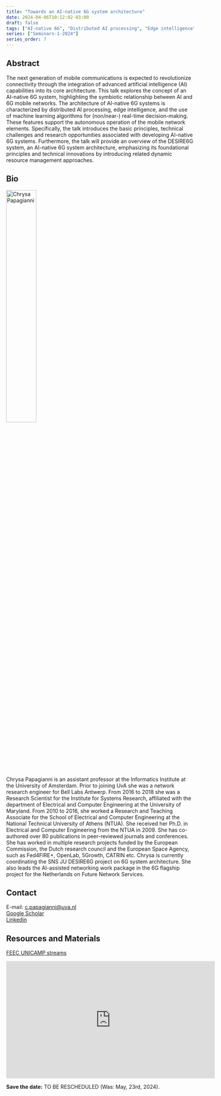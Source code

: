 ```yaml
---
title: "Towards an AI-native 6G system architecture"
date: 2024-04-06T10:12:02-03:00
draft: false
tags: ["AI-native 6G", "Distributed AI processing", "Edge intelligence"]
series: ["Seminars-1-2024"]
series_order: 7
---
```


## Abstract
The next generation of mobile communications is expected to revolutionize connectivity through the integration of advanced artificial intelligence (AI) capabilities into its core architecture. This talk explores the concept of an AI-native 6G system, highlighting the symbiotic relationship between AI and 6G mobile networks. The architecture of AI-native 6G systems is characterized by distributed AI processing, edge intelligence, and the use of machine learning algorithms for (non/near-) real-time decision-making. These features support the autonomous operation of the mobile network elements. Specifically, the talk introduces the basic principles, technical challenges and research opportunities associated with developing AI-native 6G systems.  Furthermore, the talk will provide an overview of the DESIRE6G system, an AI-native 6G system architecture, emphasizing its foundational principles and technical innovations by introducing related dynamic resource management approaches.


## Bio

<img alt="Chrysa Papagianni" src="/seminars/seminars-1-2024/7/chrysa.png" style="width: 40%; height: 160x;">

Chrysa Papagianni is an assistant professor at the Informatics Institute at the University of Amsterdam. Prior to joining UvA she was a network research engineer for Bell Labs Antwerp. From 2016 to 2018 she was a Research Scientist for the Institute for Systems Research, affiliated with the department of Electrical and Computer Engineering at the University of Maryland. From 2010 to 2016, she worked a Research and Teaching Associate for the School of Electrical and Computer Engineering at the National Technical University of Athens (NTUA). She received her Ph.D. in Electrical and Computer Engineering from the NTUA in 2009. She has co-authored over 80 publications in peer-reviewed journals and conferences. She has worked in multiple research projects funded by the European Commission, the Dutch research council and the European Space Agency, such as Fed4FIRE+, OpenLab, 5Growth, CATRIN etc. Chrysa is currently coordinating the SNS JU DESIRE6G project on 6G system architecture. She also leads the AI-assisted networking work package in the 6G flagship project for the Netherlands on Future Network Services.


## Contact
E-mail: c.papagianni@uva.nl \
[Google Scholar](https://scholar.google.com/citations?hl=pt-BR&user=-UVReIYAAAAJ) \
[Linkedin](https://www.linkedin.com/in/chrysa-papagianni-85ba5410/)



## Resources and Materials

[FEEC UNICAMP streams](https://www.youtube.com/@feec-unicamp/streams)

<iframe width="560" height="315" src="https://www.youtube.com/embed/@feec-unicamp/streams" title="YouTube video player" frameborder="0" allow="accelerometer; autoplay; clipboard-write; encrypted-media; gyroscope; picture-in-picture; web-share" allowfullscreen></iframe>

**Save the date:** TO BE RESCHEDULED (Was: May, 23rd, 2024).
